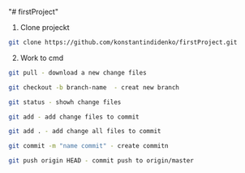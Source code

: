 "# firstProject" 

1. Clone projeckt
```bash
git clone https://github.com/konstantindidenko/firstProject.git
```

2. Work to cmd
```bash
git pull - download a new change files

git checkout -b branch-name  - creat new branch

git status - showh change files

git add - add change files to commit

git add . - add change all files to commit

git commit -m "name commit" - create commitn

git push origin HEAD - commit push to origin/master
```